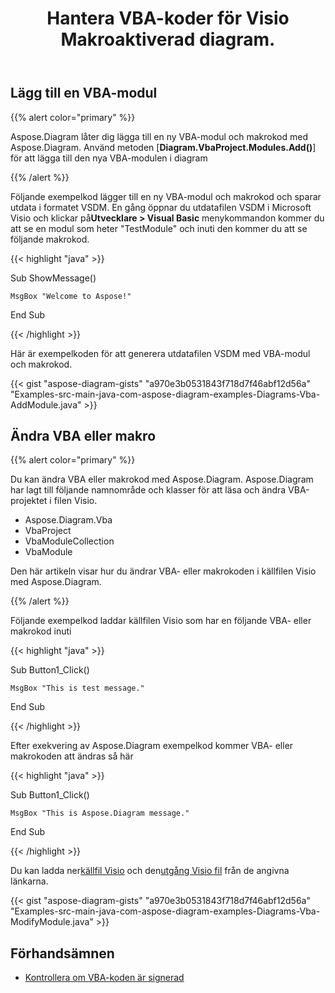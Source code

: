 ﻿---
title: Hantera VBA-koder för Visio Makroaktiverad diagram.
linktitle: Diagram VBA-projekt
type: docs
weight: 200
url: /sv/java/working-with-vbaproject/
description: Lägg till VBA-modul och ändra VBA eller makro med Aspose.Diagram-biblioteket.
---
## **Lägg till en VBA-modul**
{{% alert color="primary" %}}

Aspose.Diagram låter dig lägga till en ny VBA-modul och makrokod med Aspose.Diagram. Använd metoden [**Diagram.VbaProject.Modules.Add()**] för att lägga till den nya VBA-modulen i diagram

{{% /alert %}}

 Följande exempelkod lägger till en ny VBA-modul och makrokod och sparar utdata i formatet VSDM. En gång öppnar du utdatafilen VSDM i Microsoft Visio och klickar på**Utvecklare > Visual Basic** menykommandon kommer du att se en modul som heter "TestModule" och inuti den kommer du att se följande makrokod.

{{< highlight "java" >}}

 Sub ShowMessage()

    MsgBox "Welcome to Aspose!"

End Sub

{{< /highlight >}}

Här är exempelkoden för att generera utdatafilen VSDM med VBA-modul och makrokod.

{{< gist "aspose-diagram-gists" "a970e3b0531843f718d7f46abf12d56a" "Examples-src-main-java-com-aspose-diagram-examples-Diagrams-Vba-AddModule.java" >}}

## **Ändra VBA eller makro**

{{% alert color="primary" %}} 

Du kan ändra VBA eller makrokod med Aspose.Diagram. Aspose.Diagram har lagt till följande namnområde och klasser för att läsa och ändra VBA-projektet i filen Visio.

- Aspose.Diagram.Vba
- VbaProject
- VbaModuleCollection
- VbaModule

Den här artikeln visar hur du ändrar VBA- eller makrokoden i källfilen Visio med Aspose.Diagram.

{{% /alert %}} 

Följande exempelkod laddar källfilen Visio som har en följande VBA- eller makrokod inuti

{{< highlight "java" >}}

 Sub Button1_Click()

    MsgBox "This is test message."

End Sub

{{< /highlight >}}

Efter exekvering av Aspose.Diagram exempelkod kommer VBA- eller makrokoden att ändras så här

{{< highlight "java" >}}

 Sub Button1_Click()

    MsgBox "This is Aspose.Diagram message."

End Sub

{{< /highlight >}}

 Du kan ladda ner[källfil Visio]() och den[utgång Visio fil]() från de angivna länkarna.

{{< gist "aspose-diagram-gists" "a970e3b0531843f718d7f46abf12d56a" "Examples-src-main-java-com-aspose-diagram-examples-Diagrams-Vba-ModifyModule.java" >}}

## **Förhandsämnen**
- [Kontrollera om VBA-koden är signerad](/diagram/sv/java/check-if-vba-code-is-signed/)
